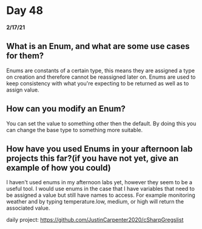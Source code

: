 # Day 48
__2/17/21__

## What is an Enum, and what are some use cases for them?
Enums are constants of a certain type, this means they are assigned a type on creation and therefore cannot be reassigned later on. Enums are used to keep consistency with what you're expecting to be returned as well as to assign value. 
## How can you modify an Enum?
You can set the value to something other then the default. By doing this you can change the base type to something more suitable. 
## How have you used Enums in your afternoon lab projects this far?(if you have not yet, give an example of how you could)
I haven't used enums in my afternoon labs yet, however they seem to be a useful tool. I would use enums in the case that I have variables that need to be assigned a value but still have names to access. For example monitoring weather and by typing temperature.low, medium, or high will return the associated value. 

daily project:
https://github.com/JustinCarpenter2020/cSharpGregslist